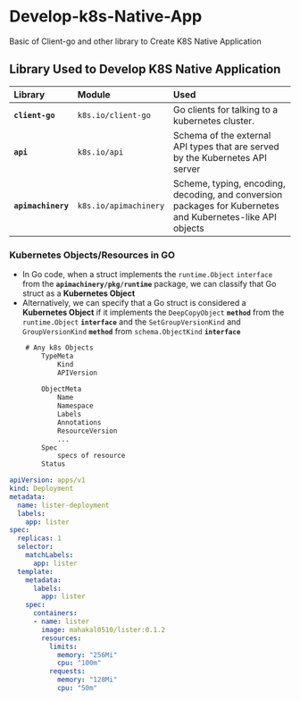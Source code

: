 # Develop-k8s-Native-App
Basic of Client-go and other library to Create K8S Native Application

## Library Used to Develop K8S Native Application

| Library            | Module                | Used                                            |
| :----------------- | :-------------------- | :---------------------------------------------- |
| **`client-go`**    | `k8s.io/client-go`    | Go clients for talking to a kubernetes cluster. |
| **`api`**          | `k8s.io/api`          | Schema of the external API types that are served by the Kubernetes API server |
| **`apimachinery`** | `k8s.io/apimachinery` | Scheme, typing, encoding, decoding, and conversion packages for Kubernetes and Kubernetes-like API objects | 


### Kubernetes Objects/Resources in GO

- In Go code, when a struct implements the `runtime.Object` `interface` from the **`apimachinery/pkg/runtime`** package, we can classify that Go struct as a **Kubernetes Object**
- Alternatively, we can specify that a Go struct is considered a **Kubernetes Object** if it implements the `DeepCopyObject` **`method`** from the `runtime.Object` **`interface`** and the `SetGroupVersionKind` and `GroupVersionKind` **`method`** from `schema.ObjectKind` **`interface`**

```txt
    # Any k8s Objects
        TypeMeta
            Kind
            APIVersion
        
        ObjectMeta
            Name
            Namespace
            Labels
            Annotations
            ResourceVersion
            ...
        Spec
            specs of resource
        Status
```

```yaml
apiVersion: apps/v1
kind: Deployment
metadata:
  name: lister-deployment
  labels:
    app: lister
spec:
  replicas: 1
  selector:
    matchLabels:
      app: lister
  template:
    metadata:
      labels:
        app: lister
    spec:
      containers:
      - name: lister
        image: mahakal0510/lister:0.1.2
        resources:
          limits:
            memory: "256Mi"  
            cpu: "100m"      
          requests:
            memory: "128Mi"  
            cpu: "50m"    
```